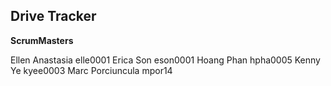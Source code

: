 Drive Tracker
---
**ScrumMasters**

Ellen Anastasia elle0001
Erica Son eson0001
Hoang Phan hpha0005
Kenny Ye kyee0003
Marc Porciuncula mpor14
